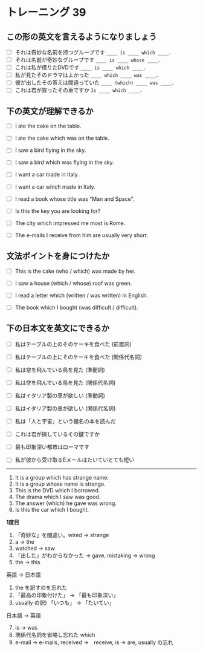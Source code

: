 # トレーニング 39

## この形の英文を言えるようになりましょう

- [ ] それは奇妙な名前を持つグループです `____ is ____ which ____.`
- [ ] それは名前が奇妙なグループです `____ is ____ whose ____.`
- [ ] これは私が借りたDVDです `____ is ____ which ____.`
- [ ] 私が見たそのドラマはよかった `____ which ____ was ____.`
- [ ] 彼が出したその答えは間違っていた `____ (which) ____ was ____.`
- [ ] これは君が買ったその車ですか `Is ____ which ____.`

## 下の英文が理解できるか

- [ ] I ate the cake on the table.
- [ ] I ate the cake which was on the table.
- [ ] I saw a bird flying in the sky.
- [ ] I saw a bird which was flying in the sky.
- [ ] I want a car made in Italy.
- [ ] I want a car which made in Italy.
- [ ] I read a book whose title was "Man and Space".
- [ ] Is this the key you are looking for?
- [ ] The city which impressed me most is Rome.
- [ ] The e-mails I receive from him are usually very short.


## 文法ポイントを身につけたか

- [ ] This is the cake (who / which) was made by her.
- [ ] I saw a house (which / whose) roof was green.
- [ ] I read a letter which (written / was written) in English.
- [ ] The book which I bought (was difficult / difficult).


## 下の日本文を英文にできるか

- [ ] 私はテーブルの上のそのケーキを食べた (前置詞)
- [ ] 私はテーブルの上にそのケーキを食べた (関係代名詞)
- [ ] 私は空を飛んでいる鳥を見た (準動詞)
- [ ] 私は空を飛んでいる鳥を見た (関係代名詞)
- [ ] 私はイタリア製の車が欲しい (準動詞)
- [ ] 私はイタリア製の車が欲しい (関係代名詞)
- [ ] 私は「人と宇宙」という題名の本を読んだ
- [ ] これは君が探しているその鍵ですか
- [ ] 最も印象深い都市はローマです
- [ ] 私が彼から受け取るEメールはたいていとても短い


* * *


1. It is a group which has strange name.
2. It is a group whose name is strange.
3. This is the DVD which I borrowed.
4. The drama which I saw was good.
5. The answer (which) he gave was wrong.
6. Is this the car which I bought.


__1度目__

1. 「奇妙な」を間違い。wired → strange
3. a → the
4. watched → saw
5. 「出した」がわからなかった → gave, mistaking → wrong
6. the → this

英語 → 日本語

1. the を訳すのを忘れた
9. 「最高の印象付けた」 → 「最も印象深い」
10. usually の訳) 「いつも」 → 「たいてい」

日本語 → 英語

7. is → was
8. 関係代名詞を省略し忘れた which
10. e-mail → e-mails, received →　receive, is → are, usually の忘れ
